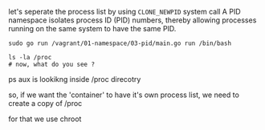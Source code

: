 
let's seperate the process list by using `CLONE_NEWPID` system call
A PID namespace isolates process ID (PID) numbers, thereby allowing processes running on the same system to have the same PID.

```
sudo go run /vagrant/01-namespace/03-pid/main.go run /bin/bash

ls -la /proc 
# now, what do you see ?

```
ps aux is lookikng inside /proc direcotry

so, if we want the 'container' to have it's own process list, we need to create a copy of /proc

for that we use chroot 